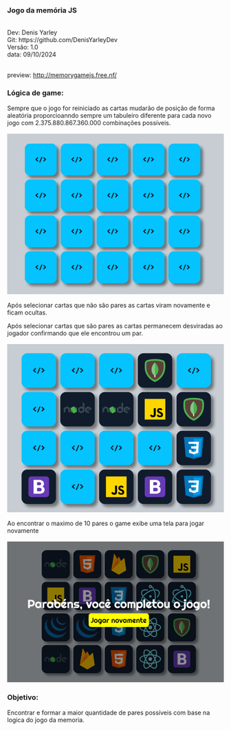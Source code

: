 <h3>Jogo da memória JS</h3> <br>
Dev: Denis Yarley <br>
Git: https://github.com/DenisYarleyDev <br>
Versão:  1.0 <br>
data: 09/10/2024 <br> <br>

preview: http://memorygamejs.free.nf/

<h3>Lógica de game:</h3>
Sempre que o jogo for reiniciado as cartas mudarão de posição de forma aleatória proporcioanndo sempre um tabuleiro diferente para cada novo jogo com 2.375.880.867.360.000 combinações possíveis.<br> <br>
<img src="tabuleiro.png">


Após selecionar cartas que não são pares as cartas viram novamente e ficam ocultas.

Após selecionar cartas que são pares as cartas permanecem desviradas ao jogador confirmando que ele encontrou um par. <br> <br>
<img src="tabuleiro1.png">


Ao encontrar o maximo de 10 pares o game exibe uma tela para jogar novamente <br> <br>
<img src="gameOver.png">


<h3>Objetivo:</h3>
Encontrar e formar a maior quantidade de pares possíveis com base na logica do jogo da memoria.

